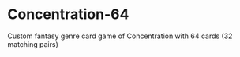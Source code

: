 # Concentration-64
Custom fantasy genre card game of Concentration with 64 cards (32 matching pairs) 
